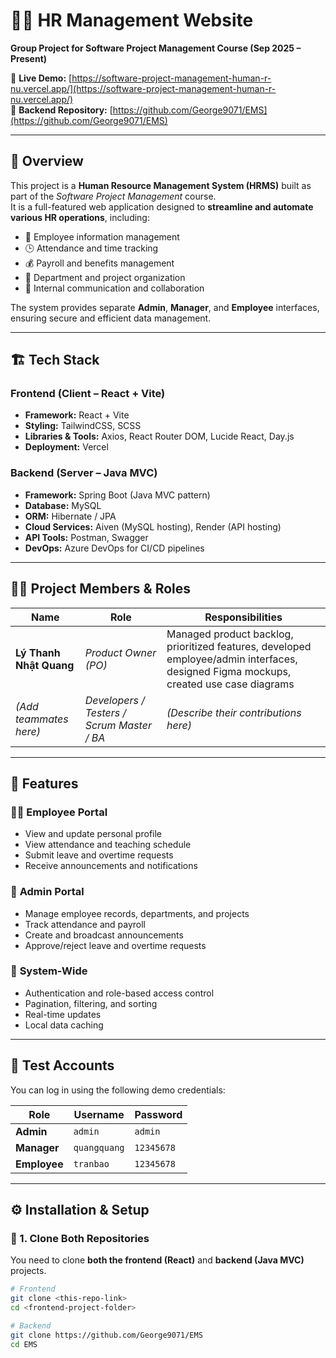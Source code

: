 # 🧑‍💼 HR Management Website  
**Group Project for Software Project Management Course (Sep 2025 – Present)**  

🔗 **Live Demo:** [https://software-project-management-human-r-nu.vercel.app/](https://software-project-management-human-r-nu.vercel.app/)  
🔗 **Backend Repository:** [https://github.com/George9071/EMS](https://github.com/George9071/EMS)

---

## 📘 Overview  

This project is a **Human Resource Management System (HRMS)** built as part of the *Software Project Management* course.  
It is a full-featured web application designed to **streamline and automate various HR operations**, including:  

- 👥 Employee information management  
- 🕒 Attendance and time tracking  
- 💰 Payroll and benefits management  
- 🧭 Department and project organization  
- 💬 Internal communication and collaboration  

The system provides separate **Admin**, **Manager**, and **Employee** interfaces, ensuring secure and efficient data management.  

---

## 🏗️ Tech Stack  

### **Frontend (Client – React + Vite)**
- **Framework:** React + Vite  
- **Styling:** TailwindCSS, SCSS  
- **Libraries & Tools:** Axios, React Router DOM, Lucide React, Day.js  
- **Deployment:** Vercel  

### **Backend (Server – Java MVC)**
- **Framework:** Spring Boot (Java MVC pattern)  
- **Database:** MySQL  
- **ORM:** Hibernate / JPA  
- **Cloud Services:** Aiven (MySQL hosting), Render (API hosting)  
- **API Tools:** Postman, Swagger  
- **DevOps:** Azure DevOps for CI/CD pipelines  

---

## 👩‍💻 Project Members & Roles  

| Name | Role | Responsibilities |
|------|------|------------------|
| **Lý Thanh Nhật Quang** | *Product Owner (PO)* | Managed product backlog, prioritized features, developed employee/admin interfaces, designed Figma mockups, created use case diagrams |
| *(Add teammates here)* | *Developers / Testers / Scrum Master / BA* | *(Describe their contributions here)* |

---

## 🚀 Features  

### 🧑‍💻 **Employee Portal**
- View and update personal profile  
- View attendance and teaching schedule  
- Submit leave and overtime requests  
- Receive announcements and notifications  

### 🧭 **Admin Portal**
- Manage employee records, departments, and projects  
- Track attendance and payroll  
- Create and broadcast announcements  
- Approve/reject leave and overtime requests  

### 🧩 **System-Wide**
- Authentication and role-based access control  
- Pagination, filtering, and sorting  
- Real-time updates  
- Local data caching  

---

## 🔑 Test Accounts  

You can log in using the following demo credentials:

| Role | Username | Password |
|------|-----------|-----------|
| **Admin** | `admin` | `admin` |
| **Manager** | `quangquang` | `12345678` |
| **Employee** | `tranbao` | `12345678` |

---

## ⚙️ Installation & Setup  

### 🧩 1. Clone Both Repositories

You need to clone **both the frontend (React)** and **backend (Java MVC)** projects.  

```bash
# Frontend
git clone <this-repo-link>
cd <frontend-project-folder>

# Backend
git clone https://github.com/George9071/EMS
cd EMS
